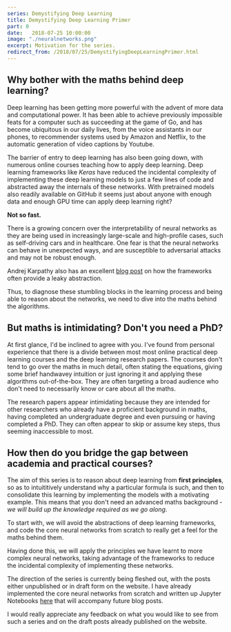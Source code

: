 ```yaml
---
series: Demystifying Deep Learning 
title: Demystifying Deep Learning Primer
part: 0
date:   2018-07-25 10:00:00
image: "./neuralnetworks.png"
excerpt: Motivation for the series.
redirect_from: /2018/07/25/DemystifyingDeepLearningPrimer.html
---
```


## Why bother with the maths behind deep learning?

Deep learning has been getting more powerful with the advent of more data and computational power. It has been able to achieve previously impossible feats for a computer such as succeeding at the game of Go, and has become ubiquitous in our daily lives, from the voice assistants in our phones, to recommender systems used by Amazon and Netflix, to the automatic generation of video captions by Youtube.

The barrier of entry to deep learning has also been going down, with numerous online courses teaching how to apply deep learning. Deep learning frameworks like *Keras* have reduced the incidental complexity of implementing these deep learning models to just a few lines of code and abstracted away the internals of these networks. With pretrained models also readily available on GitHub it seems just about anyone with enough data and enough GPU time can apply deep learning right?

**Not so fast.**

There is a growing concern over the interpretability of neural networks as they are being used in increasingly large-scale and high-profile cases, such as self-driving cars and in healthcare. One fear is that the neural networks can behave in unexpected ways, and are susceptible to adversarial attacks and may not be robust enough. 

Andrej Karpathy also has an excellent [blog post](https://medium.com/@karpathy/yes-you-should-understand-backprop-e2f06eab496b) on how the frameworks often provide a leaky abstraction. 

Thus, to diagnose these stumbling blocks in the learning process and being able to reason about the networks, we need to dive into the maths behind the algorithms. 

## But maths is intimidating? Don't you need a PhD?

At first glance, I'd be inclined to agree with you. I've found from personal experience that there is a divide between most  most online practical deep learning courses and the deep learning research papers. The courses don't tend to go over the maths in much detail, often stating the equations, giving some brief handwavey intuition or just ignoring it and applying these algorithms out-of-the-box. They are often targeting a broad audience who don't need to necessarily know or care about all the maths.

The research papers appear intimidating because they are intended for other researchers who already have a proficient background in maths, having completed an undergraduate degree and even pursuing or having completed a PhD. They can often appear to skip or assume key steps, thus seeming inaccessible to most. 

## How then do you bridge the gap between academia and practical courses?

The aim of this series is to reason about deep learning from **first principles**, so as to intuititively understand why a particular formula is such, and then to consolidate this learning by implementing the models with a motivating example. This means that you don't need an advanced maths background - *we will build up the knowledge required as we go along*.

To start with, we will avoid the abstractions of deep learning frameworks, and code the core neural networks from scratch to really get a feel for the maths behind them. 

Having done this, we will apply the principles we have learnt to more complex neural networks, taking advantage of the frameworks to reduce the incidental complexity of implementing these networks. 

The direction of the series is currently being fleshed out, with the posts either unpublished or in draft form on the website. I have already implemented the core neural networks from scratch  and written up Jupyter Notebooks [here](http://github.com/mukul-rathi/blogPost-tutorials) that will accompany future blog posts. 

I would really appreciate any feedback on what you would like to see from such a series and on the draft posts already published on the website.
